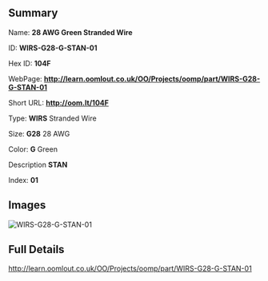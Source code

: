 

## Summary
 
Name: __28 AWG Green Stranded Wire__

ID: __WIRS-G28-G-STAN-01__

Hex ID: __104F__

WebPage: __http://learn.oomlout.co.uk/OO/Projects/oomp/part/WIRS-G28-G-STAN-01__

Short URL: __http://oom.lt/104F__


Type: __WIRS__ Stranded Wire 

Size: __G28__ 28 AWG 

Color: __G__ Green 

Description __STAN__  

Index: __01__


## Images
![WIRS-G28-G-STAN-01](http://oomlout.com/oomp-gen/parts/WIRS-G28-G-STAN-01/WIRS-G28-G-STAN-01_420.jpg)



## Full Details

 http://learn.oomlout.co.uk/OO/Projects/oomp/part/WIRS-G28-G-STAN-01














